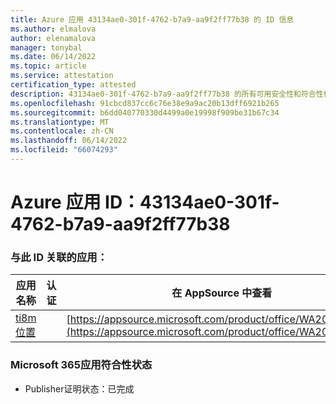 ```yaml
---
title: Azure 应用 43134ae0-301f-4762-b7a9-aa9f2ff77b38 的 ID 信息
ms.author: elmalova
author: elenamalova
manager: tonybal
ms.date: 06/14/2022
ms.topic: article
ms.service: attestation
certification_type: attested
description: 43134ae0-301f-4762-b7a9-aa9f2ff77b38 的所有可用安全性和符合性信息。
ms.openlocfilehash: 91cbcd837cc6c76e38e9a9ac20b13dff6921b265
ms.sourcegitcommit: b6dd040770330d4499a0e19998f909be31b67c34
ms.translationtype: MT
ms.contentlocale: zh-CN
ms.lasthandoff: 06/14/2022
ms.locfileid: "66074293"
---
```

# <a name="azure-app-id-43134ae0-301f-4762-b7a9-aa9f2ff77b38"></a>Azure 应用 ID：43134ae0-301f-4762-b7a9-aa9f2ff77b38


### <a name="apps-associated-with-this-id"></a>与此 ID 关联的应用：
| **应用名称** | **认证** | **在 AppSource 中查看** |
|--------------|---------------|-----------------------|
| [ti8m 位置](../forward/WA200003311.md) |  | [https://appsource.microsoft.com/product/office/WA200003311](https://appsource.microsoft.com/product/office/WA200003311) |

### <a name="microsoft-365-app-compliance-status"></a>Microsoft 365应用符合性状态
- Publisher证明状态：已完成
